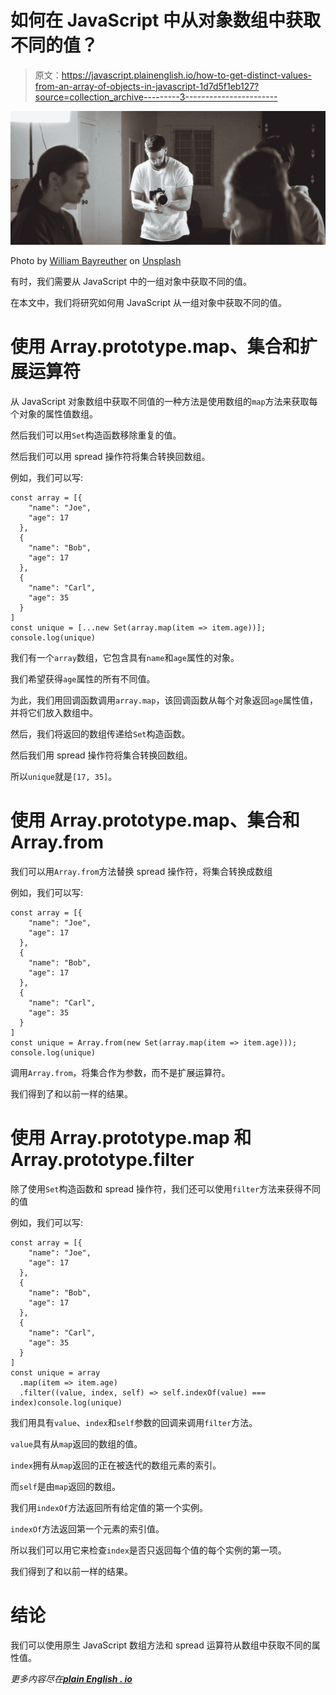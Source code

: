 # 如何在 JavaScript 中从对象数组中获取不同的值？

> 原文：<https://javascript.plainenglish.io/how-to-get-distinct-values-from-an-array-of-objects-in-javascript-1d7d5f1eb127?source=collection_archive---------3----------------------->

![](img/2a6e121511d11e524b94c04ea0c6f6db.png)

Photo by [William Bayreuther](https://unsplash.com/@wbayreuther?utm_source=medium&utm_medium=referral) on [Unsplash](https://unsplash.com?utm_source=medium&utm_medium=referral)

有时，我们需要从 JavaScript 中的一组对象中获取不同的值。

在本文中，我们将研究如何用 JavaScript 从一组对象中获取不同的值。

# 使用 Array.prototype.map、集合和扩展运算符

从 JavaScript 对象数组中获取不同值的一种方法是使用数组的`map`方法来获取每个对象的属性值数组。

然后我们可以用`Set`构造函数移除重复的值。

然后我们可以用 spread 操作符将集合转换回数组。

例如，我们可以写:

```
const array = [{
    "name": "Joe",
    "age": 17
  },
  {
    "name": "Bob",
    "age": 17
  },
  {
    "name": "Carl",
    "age": 35
  }
]
const unique = [...new Set(array.map(item => item.age))];
console.log(unique)
```

我们有一个`array`数组，它包含具有`name`和`age`属性的对象。

我们希望获得`age`属性的所有不同值。

为此，我们用回调函数调用`array.map`，该回调函数从每个对象返回`age`属性值，并将它们放入数组中。

然后，我们将返回的数组传递给`Set`构造函数。

然后我们用 spread 操作符将集合转换回数组。

所以`unique`就是`[17, 35]`。

# 使用 Array.prototype.map、集合和 Array.from

我们可以用`Array.from`方法替换 spread 操作符，将集合转换成数组

例如，我们可以写:

```
const array = [{
    "name": "Joe",
    "age": 17
  },
  {
    "name": "Bob",
    "age": 17
  },
  {
    "name": "Carl",
    "age": 35
  }
]
const unique = Array.from(new Set(array.map(item => item.age)));
console.log(unique)
```

调用`Array.from`，将集合作为参数，而不是扩展运算符。

我们得到了和以前一样的结果。

# 使用 Array.prototype.map 和 Array.prototype.filter

除了使用`Set`构造函数和 spread 操作符，我们还可以使用`filter`方法来获得不同的值

例如，我们可以写:

```
const array = [{
    "name": "Joe",
    "age": 17
  },
  {
    "name": "Bob",
    "age": 17
  },
  {
    "name": "Carl",
    "age": 35
  }
]
const unique = array
  .map(item => item.age)
  .filter((value, index, self) => self.indexOf(value) === index)console.log(unique)
```

我们用具有`value`、`index`和`self`参数的回调来调用`filter`方法。

`value`具有从`map`返回的数组的值。

`index`拥有从`map`返回的正在被迭代的数组元素的索引。

而`self`是由`map`返回的数组。

我们用`indexOf`方法返回所有给定值的第一个实例。

`indexOf`方法返回第一个元素的索引值。

所以我们可以用它来检查`index`是否只返回每个值的每个实例的第一项。

我们得到了和以前一样的结果。

# 结论

我们可以使用原生 JavaScript 数组方法和 spread 运算符从数组中获取不同的属性值。

*更多内容尽在*[***plain English . io***](http://plainenglish.io/)